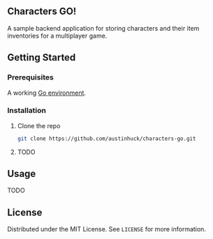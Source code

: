 ## Characters GO!

A sample backend application for storing characters and their item inventories for a multiplayer game.

## Getting Started

### Prerequisites
A working [Go environment](https://go.dev/doc/install). 

### Installation

1. Clone the repo
   ```sh
   git clone https://github.com/austinhuck/characters-go.git
   ```
2. TODO

## Usage

TODO

## License

Distributed under the MIT License. See `LICENSE` for more information.
